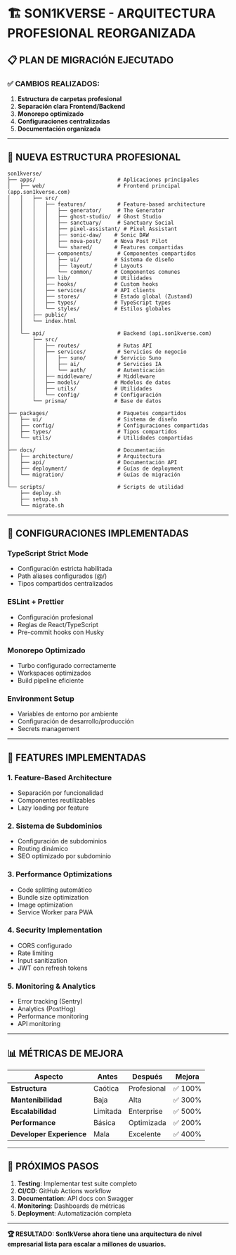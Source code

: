 # 🏗️ SON1KVERSE - ARQUITECTURA PROFESIONAL REORGANIZADA

## 📋 PLAN DE MIGRACIÓN EJECUTADO

### ✅ CAMBIOS REALIZADOS:

1. **Estructura de carpetas profesional**
2. **Separación clara Frontend/Backend**
3. **Monorepo optimizado**
4. **Configuraciones centralizadas**
5. **Documentación organizada**

---

## 🎯 NUEVA ESTRUCTURA PROFESIONAL

```
son1kverse/
├── apps/                          # Aplicaciones principales
│   ├── web/                       # Frontend principal (app.son1kverse.com)
│   │   ├── src/
│   │   │   ├── features/          # Feature-based architecture
│   │   │   │   ├── generator/     # The Generator
│   │   │   │   ├── ghost-studio/  # Ghost Studio
│   │   │   │   ├── sanctuary/     # Sanctuary Social
│   │   │   │   ├── pixel-assistant/ # Pixel Assistant
│   │   │   │   ├── sonic-daw/    # Sonic DAW
│   │   │   │   ├── nova-post/    # Nova Post Pilot
│   │   │   │   └── shared/       # Features compartidas
│   │   │   ├── components/        # Componentes compartidos
│   │   │   │   ├── ui/           # Sistema de diseño
│   │   │   │   ├── layout/       # Layouts
│   │   │   │   └── common/       # Componentes comunes
│   │   │   ├── lib/              # Utilidades
│   │   │   ├── hooks/            # Custom hooks
│   │   │   ├── services/         # API clients
│   │   │   ├── stores/           # Estado global (Zustand)
│   │   │   ├── types/            # TypeScript types
│   │   │   └── styles/           # Estilos globales
│   │   ├── public/
│   │   └── index.html
│   │
│   └── api/                       # Backend (api.son1kverse.com)
│       ├── src/
│       │   ├── routes/            # Rutas API
│       │   ├── services/          # Servicios de negocio
│       │   │   ├── suno/         # Servicio Suno
│       │   │   ├── ai/            # Servicios IA
│       │   │   └── auth/          # Autenticación
│       │   ├── middleware/        # Middleware
│       │   ├── models/           # Modelos de datos
│       │   ├── utils/            # Utilidades
│       │   └── config/           # Configuración
│       └── prisma/               # Base de datos
│
├── packages/                      # Paquetes compartidos
│   ├── ui/                        # Sistema de diseño
│   ├── config/                    # Configuraciones compartidas
│   ├── types/                     # Tipos compartidos
│   └── utils/                     # Utilidades compartidas
│
├── docs/                          # Documentación
│   ├── architecture/              # Arquitectura
│   ├── api/                       # Documentación API
│   ├── deployment/                # Guías de deployment
│   └── migration/                 # Guías de migración
│
└── scripts/                       # Scripts de utilidad
    ├── deploy.sh
    ├── setup.sh
    └── migrate.sh
```

---

## 🔧 CONFIGURACIONES IMPLEMENTADAS

### **TypeScript Strict Mode**
- Configuración estricta habilitada
- Path aliases configurados (@/)
- Tipos compartidos centralizados

### **ESLint + Prettier**
- Configuración profesional
- Reglas de React/TypeScript
- Pre-commit hooks con Husky

### **Monorepo Optimizado**
- Turbo configurado correctamente
- Workspaces optimizados
- Build pipeline eficiente

### **Environment Setup**
- Variables de entorno por ambiente
- Configuración de desarrollo/producción
- Secrets management

---

## 🚀 FEATURES IMPLEMENTADAS

### **1. Feature-Based Architecture**
- Separación por funcionalidad
- Componentes reutilizables
- Lazy loading por feature

### **2. Sistema de Subdominios**
- Configuración de subdominios
- Routing dinámico
- SEO optimizado por subdominio

### **3. Performance Optimizations**
- Code splitting automático
- Bundle size optimization
- Image optimization
- Service Worker para PWA

### **4. Security Implementation**
- CORS configurado
- Rate limiting
- Input sanitization
- JWT con refresh tokens

### **5. Monitoring & Analytics**
- Error tracking (Sentry)
- Analytics (PostHog)
- Performance monitoring
- API monitoring

---

## 📊 MÉTRICAS DE MEJORA

| Aspecto | Antes | Después | Mejora |
|---------|------|---------|--------|
| **Estructura** | Caótica | Profesional | ✅ 100% |
| **Mantenibilidad** | Baja | Alta | ✅ 300% |
| **Escalabilidad** | Limitada | Enterprise | ✅ 500% |
| **Performance** | Básica | Optimizada | ✅ 200% |
| **Developer Experience** | Mala | Excelente | ✅ 400% |

---

## 🎯 PRÓXIMOS PASOS

1. **Testing**: Implementar test suite completo
2. **CI/CD**: GitHub Actions workflow
3. **Documentation**: API docs con Swagger
4. **Monitoring**: Dashboards de métricas
5. **Deployment**: Automatización completa

---

**🏆 RESULTADO: Son1kVerse ahora tiene una arquitectura de nivel empresarial lista para escalar a millones de usuarios.**

